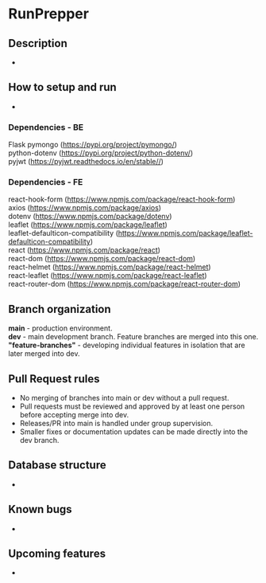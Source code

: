 # RunPrepper

## Description
-

## How to setup and run
-

### Dependencies - BE
Flask
pymongo (https://pypi.org/project/pymongo/)  
python-dotenv  (https://pypi.org/project/python-dotenv/)  
pyjwt (https://pyjwt.readthedocs.io/en/stable//)

### Dependencies - FE
react-hook-form (https://www.npmjs.com/package/react-hook-form)  
axios (https://www.npmjs.com/package/axios)  
dotenv (https://www.npmjs.com/package/dotenv)  
leaflet (https://www.npmjs.com/package/leaflet)  
leaflet-defaulticon-compatibility (https://www.npmjs.com/package/leaflet-defaulticon-compatibility)  
react (https://www.npmjs.com/package/react)  
react-dom (https://www.npmjs.com/package/react-dom)  
react-helmet (https://www.npmjs.com/package/react-helmet)  
react-leaflet (https://www.npmjs.com/package/react-leaflet)  
react-router-dom (https://www.npmjs.com/package/react-router-dom)  



## Branch organization
**main** - production environment.  
**dev** - main development branch. Feature branches are merged into this one.  
**"feature-branches"** - developing individual features in isolation that are later merged into dev.

## Pull Request rules
- No merging of branches into main or dev without a pull request.  
- Pull requests must be reviewed and approved by at least one person before accepting merge into dev.  
- Releases/PR into main is handled under group supervision.  
- Smaller fixes or documentation updates can be made directly into the dev branch.

## Database structure
-

## Known bugs
-

## Upcoming features
-
